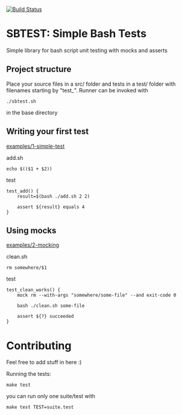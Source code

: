 [![Build Status](https://travis-ci.org/internap/sbtest.svg?branch=master)](https://travis-ci.org/internap/sbtest)

SBTEST: Simple Bash Tests
=========================

Simple library for bash script unit testing with mocks and asserts

Project structure
-----------------
Place your source files in a src/ folder and tests in a test/ folder
with filenames starting by "test_".  Runner can be invoked with

    ./sbtest.sh

in the base directory

Writing your first test
-----------------------

[examples/1-simple-test](examples/1-simple-test)

add.sh

    echo $(($1 + $2))

test 

    test_add() {
        result=$(bash ./add.sh 2 2)
    
        assert ${result} equals 4
    }

Using mocks
-----------

[examples/2-mocking](examples/2-mocking)

clean.sh

    rm somewhere/$1

test

    test_clean_works() {
        mock rm --with-args "somewhere/some-file" --and exit-code 0
    
        bash ./clean.sh some-file
    
        assert ${?} succeeded
    }
    

Contributing
============

Feel free to add stuff in here :)

Running the tests:

    make test
    
you can run only one suite/test with

    make test TEST=suite.test

